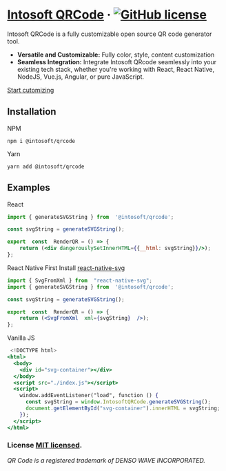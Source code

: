 
# [Intosoft QRCode](https://qrcode.intosoft.com/) &middot; [![GitHub license](https://img.shields.io/badge/license-MIT-blue.svg)](https://github.com/Intosoft/qrcode/blob/main/LICENSE) 

Intosoft QRCode is a fully customizable open source QR code generator tool.
-    **Versatile and Customizable:**  Fully color, style, content customization
-   **Seamless Integration:** Integrate Intosoft QRcode seamlessly into your existing tech stack, whether you're working with React, React Native, NodeJS, Vue.js, Angular, or pure JavaScript.  
 
[Start cutomizing](https://qrcode.intosoft.com)

## Installation
NPM
```
npm i @intosoft/qrcode
```
Yarn
```
yarn add @intosoft/qrcode
```  
## Examples 

React
```jsx
import { generateSVGString } from  '@intosoft/qrcode';

const svgString = generateSVGString();

export  const  RenderQR = () => {
	return (<div dangerouslySetInnerHTML={{__html: svgString}}/>);
};
```

React Native
First Install [react-native-svg](https://github.com/software-mansion/react-native-svg)
```jsx
import { SvgFromXml } from  "react-native-svg";
import { generateSVGString } from  '@intosoft/qrcode';

const svgString = generateSVGString();

export  const  RenderQR = () => {
	return (<SvgFromXml  xml={svgString}  />);
};
```

Vanilla JS

```jsx
 <!DOCTYPE html>
<html>
  <body>
    <div id="svg-container"></div>
  </body>
  <script src="./index.js"></script>
  <script>
    window.addEventListener("load", function () {
      const svgString = window.IntosoftQRCode.generateSVGString();
      document.getElementById("svg-container").innerHTML = svgString;
    });
  </script>
</html>
```
 
### License   [MIT licensed](./LICENSE).

*QR Code is a registered trademark of DENSO WAVE INCORPORATED.*